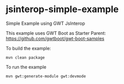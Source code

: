 # jsinterop-simple-example
Simple Example using GWT JsInterop

This example uses GWT Boot as Starter Parent: https://github.com/gwtboot/gwt-boot-samples

To build the example:
```
mvn clean package
```

To run the example 
```
mvn gwt:generate-module gwt:devmode
```